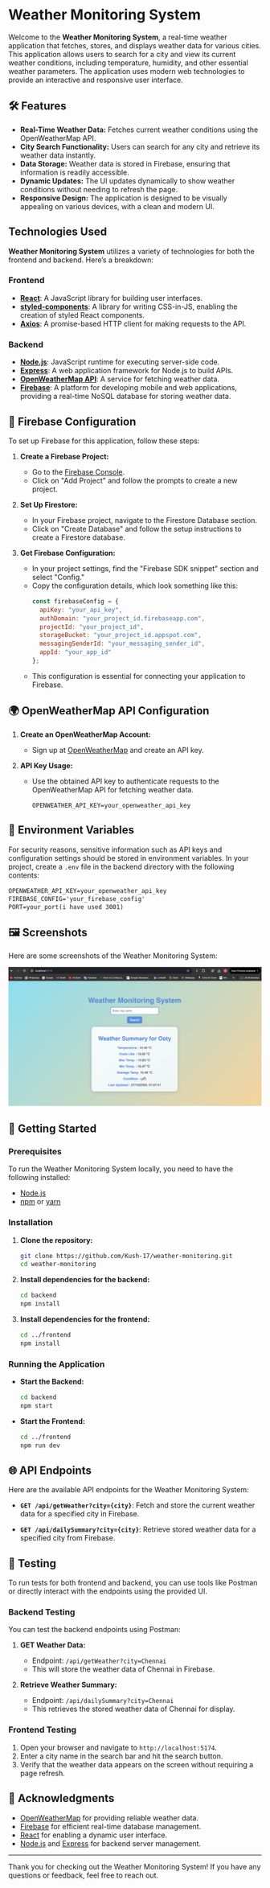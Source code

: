 
# Weather Monitoring System

Welcome to the **Weather Monitoring System**, a real-time weather application that fetches, stores, and displays weather data for various cities. This application allows users to search for a city and view its current weather conditions, including temperature, humidity, and other essential weather parameters. The application uses modern web technologies to provide an interactive and responsive user interface.

## 🛠️ Features

- **Real-Time Weather Data:** Fetches current weather conditions using the OpenWeatherMap API.
- **City Search Functionality:** Users can search for any city and retrieve its weather data instantly.
- **Data Storage:** Weather data is stored in Firebase, ensuring that information is readily accessible.
- **Dynamic Updates:** The UI updates dynamically to show weather conditions without needing to refresh the page.
- **Responsive Design:** The application is designed to be visually appealing on various devices, with a clean and modern UI.

## Technologies Used

**Weather Monitoring System** utilizes a variety of technologies for both the frontend and backend. Here’s a breakdown:

### Frontend

- **[React](https://reactjs.org/)**: A JavaScript library for building user interfaces.
- **[styled-components](https://styled-components.com/)**: A library for writing CSS-in-JS, enabling the creation of styled React components.
- **[Axios](https://axios-http.com/)**: A promise-based HTTP client for making requests to the API.

### Backend

- **[Node.js](https://nodejs.org/)**: JavaScript runtime for executing server-side code.
- **[Express](https://expressjs.com/)**: A web application framework for Node.js to build APIs.
- **[OpenWeatherMap API](https://openweathermap.org/api)**: A service for fetching weather data.
- **[Firebase](https://firebase.google.com/)**: A platform for developing mobile and web applications, providing a real-time NoSQL database for storing weather data.

## 🔧 Firebase Configuration

To set up Firebase for this application, follow these steps:

1. **Create a Firebase Project:**
   - Go to the [Firebase Console](https://console.firebase.google.com/).
   - Click on "Add Project" and follow the prompts to create a new project.

2. **Set Up Firestore:**
   - In your Firebase project, navigate to the Firestore Database section.
   - Click on "Create Database" and follow the setup instructions to create a Firestore database.

3. **Get Firebase Configuration:**
   - In your project settings, find the "Firebase SDK snippet" section and select "Config."
   - Copy the configuration details, which look something like this:
     ```javascript
     const firebaseConfig = {
       apiKey: "your_api_key",
       authDomain: "your_project_id.firebaseapp.com",
       projectId: "your_project_id",
       storageBucket: "your_project_id.appspot.com",
       messagingSenderId: "your_messaging_sender_id",
       appId: "your_app_id"
     };
     ```
   - This configuration is essential for connecting your application to Firebase.

## 🌍 OpenWeatherMap API Configuration

1. **Create an OpenWeatherMap Account:**
   - Sign up at [OpenWeatherMap](https://openweathermap.org/) and create an API key.

2. **API Key Usage:**
   - Use the obtained API key to authenticate requests to the OpenWeatherMap API for fetching weather data.
     ```plaintext
     OPENWEATHER_API_KEY=your_openweather_api_key
     ```

## 🔑 Environment Variables

For security reasons, sensitive information such as API keys and configuration settings should be stored in environment variables. In your project, create a `.env` file in the backend directory with the following contents:

```plaintext
OPENWEATHER_API_KEY=your_openweather_api_key
FIREBASE_CONFIG='your_firebase_config'
PORT=your_port(i have used 3001)
```

## 🖼️ Screenshots

Here are some screenshots of the Weather Monitoring System:

![Weather Monitoring Screenshot 1](./frontend/screenshots/Screenshot.png)


## 🚀 Getting Started

### Prerequisites

To run the Weather Monitoring System locally, you need to have the following installed:

- [Node.js](https://nodejs.org/)
- [npm](https://www.npmjs.com/) or [yarn](https://yarnpkg.com/)

### Installation

1. **Clone the repository:**
   ```bash
   git clone https://github.com/Kush-17/weather-monitoring.git
   cd weather-monitoring
   ```

2. **Install dependencies for the backend:**
   ```bash
   cd backend
   npm install
   ```

3. **Install dependencies for the frontend:**
   ```bash
   cd ../frontend
   npm install
   ```
   

### Running the Application

- **Start the Backend:**
  ```bash
  cd backend
  npm start
  ```

- **Start the Frontend:**
  ```bash
  cd ../frontend
  npm run dev
  ```

## 🌐 API Endpoints

Here are the available API endpoints for the Weather Monitoring System:

- **`GET /api/getWeather?city={city}`**: Fetch and store the current weather data for a specified city in Firebase.

- **`GET /api/dailySummary?city={city}`**: Retrieve stored weather data for a specified city from Firebase.

## 🧪 Testing

To run tests for both frontend and backend, you can use tools like Postman or directly interact with the endpoints using the provided UI.

### Backend Testing

You can test the backend endpoints using Postman:

1. **GET Weather Data:**
   - Endpoint: `/api/getWeather?city=Chennai`
   - This will store the weather data of Chennai in Firebase.

2. **Retrieve Weather Summary:**
   - Endpoint: `/api/dailySummary?city=Chennai`
   - This retrieves the stored weather data of Chennai for display.

### Frontend Testing

1. Open your browser and navigate to `http://localhost:5174`.
2. Enter a city name in the search bar and hit the search button.
3. Verify that the weather data appears on the screen without requiring a page refresh.

## 📜 Acknowledgments

- [OpenWeatherMap](https://openweathermap.org/api) for providing reliable weather data.
- [Firebase](https://firebase.google.com/) for efficient real-time database management.
- [React](https://reactjs.org/) for enabling a dynamic user interface.
- [Node.js](https://nodejs.org/) and [Express](https://expressjs.com/) for backend server management.

---

Thank you for checking out the Weather Monitoring System! If you have any questions or feedback, feel free to reach out.
